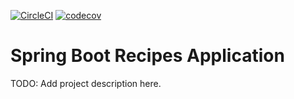 [![CircleCI](https://circleci.com/gh/theagoliveira/spring5-recipe-app.svg?style=shield)](https://circleci.com/gh/theagoliveira/spring5-recipe-app) [![codecov](https://codecov.io/gh/theagoliveira/spring5-recipe-app/branch/main/graph/badge.svg?token=Q1VQE8DMPG)](https://codecov.io/gh/theagoliveira/spring5-recipe-app)

# Spring Boot Recipes Application

TODO: Add project description here.
